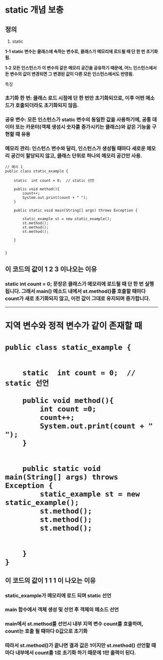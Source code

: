 <h1>static 개념 보충 </h1>
<h2>정의 </h2>

1.  static

**1-1 static 변수는 클래스에 속하는 변수로, 클래스가 메모리에 로드될 때 단 한 번 초기화됨.**

**1-2 모든 인스턴스가 이 변수의 같은 메모리 공간을 공유하기 때문에, 어느 인스턴스에서든 변수의 값이 변경되면 그 변경된 값이 다른 모든 인스턴스에서도 반영됨.**

특징

<h3>초기화 한 번: 클래스 로드 시점에 단 한 번만 초기화되므로, 이후 어떤 메소드가 호출되더라도 초기화되지 않음.</h3>

<h3>공유 변수: 모든 인스턴스가 static 변수의 동일한 값을 사용하기에, 공통 데이터 또는 카운터(객체 생성시 숫자를 증가시키는 클래스)와 같은 기능을 구현할 때 유용</h3>

<h3>메모리 관리: 인스턴스 변수와 달리, 인스턴스가 생성될 때마다 새로운 메모리 공간이 할당되지 않고, 클래스 단위로 하나의 메모리 공간만 사용.</h3>

```
// 예시 1
public class static_example {

    static  int count = 0;  // static 선언 

    public void method(){
        count++;
        System.out.print(count + " ");
    }

    public static void main(String[] args) throws Exception {
     
        static_example st = new static_example();
        st.method();
        st.method();
        st.method();
        
    }


}

```
<h2>이 코드의 값이 1 2 3 이나오는 이유</h2>
<h3>static int count = 0; 문장은 클래스가 메모리에 로드될 때 단 한 번 실행됩니다.
그래서 main() 메소드 내에서 st.method()를 호출할 때마다 count가 새로 초기화되지 않고, 이전 값이 그대로 유지되며 증가합니다.</h3>


<hr>
<h1>지역 변수와 정적 변수가 같이 존재할 때 <h1>

```
public class static_example {


    static  int count = 0;  // static 선언 

    public void method(){
        int count =0;
        count++;
        System.out.print(count + " ");
    }


    public static void main(String[] args) throws Exception {
        static_example st = new static_example();
        st.method();
        st.method();
        st.method();

        
    }
}
```

<h2>이 코드의 값이 1 1 1 이 나오는 이유</h2>
<h3>static_example가 메모리에 로드 되며 static 선언</h3>
<h3>main 함수에서 객체 생성 및 선언 후 객체의 메소드 선언</h3>
<h3>main에서 st.method를 선언시 내부 지역 변수 count를 호출하며, count는 호출 될 때마다 0값으로 초기화</h3>
<h3>따라서 st.method()가 끝나면 결과 값은 1이지만  st.method() 선언할 때마다 내부에서 count를 1로 초기화 하기 때문에 1만 출력이 된다.</h3>